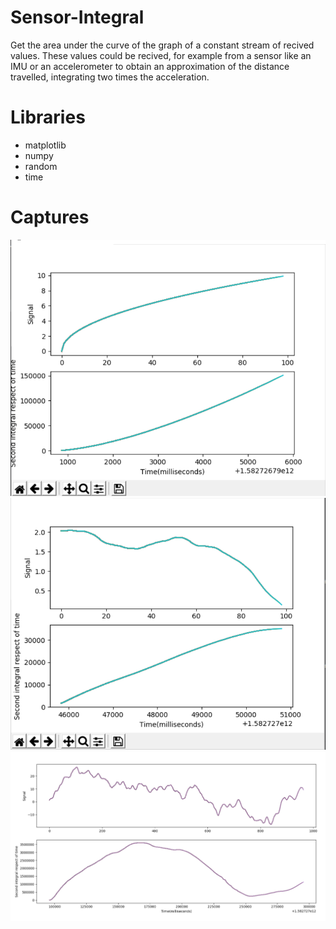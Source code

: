 # Sensor-Integral
Get the area under the curve of the graph of a constant stream of recived values. These values could be recived, for example from a sensor like an IMU or an accelerometer to obtain an approximation of the distance travelled, integrating two times the acceleration.

# Libraries
- matplotlib
- numpy
- random
- time

# Captures
![2](https://raw.githubusercontent.com/MartinCastillo/Sensor-Integral/master/Captures/Captura2.PNG)
![3](https://raw.githubusercontent.com/MartinCastillo/Sensor-Integral/master/Captures/Captura3.PNG)
![4](https://raw.githubusercontent.com/MartinCastillo/Sensor-Integral/master/Captures/Captura4.PNG)
